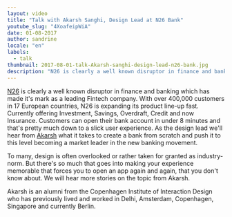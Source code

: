 ```yaml
---
layout: video
title: "Talk with Akarsh Sanghi, Design Lead at N26 Bank"
youtube_slug: "4XoafeipWiA"
date: 01-08-2017
author: sandrine
locale: "en"
labels:
  - talk
thumbnail: 2017-08-01-talk-Akarsh-sanghi-design-lead-n26-bank.jpg
description: "N26 is clearly a well known disruptor in finance and banking which has made it's mark as a leading Fintech company. As the design lead we'll hear from Akarsh Sanghi what it takes to create a bank from scratch."
---
```


[N26](https://next.n26.com/en-fr/) is clearly a well known disruptor in finance and banking which has made it's mark as a leading Fintech company. With over 400,000 customers in 17 European countries, N26 is expanding its product line-up fast. Currently offering Investment, Savings, Overdraft, Credit and now Insurance. Customers can open their bank account in under 8 minutes and that's pretty much down to a slick user experience. As the design lead we'll hear from [Akarsh](https://www.linkedin.com/in/akarshsanghi) what it takes to create a bank from scratch and push it to this level becoming a market leader in the new banking movement.

To many, design is often overlooked or rather taken for granted as industry-norm. But there's so much that goes into making your experience memorable that forces you to open an app again and again, that you don't know about. We will hear more stories on the topic from Akarsh.

Akarsh is an alumni from the Copenhagen Institute of Interaction Design who has previously lived and worked in Delhi, Amsterdam, Copenhagen, Singapore and currently Berlin.
